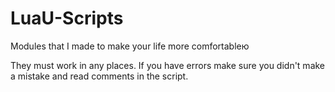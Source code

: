 # LuaU-Scripts
Modules that I made to make your life more comfortableю

They must work in any places. If you have errors make sure you didn't make a mistake and read comments in the script.

